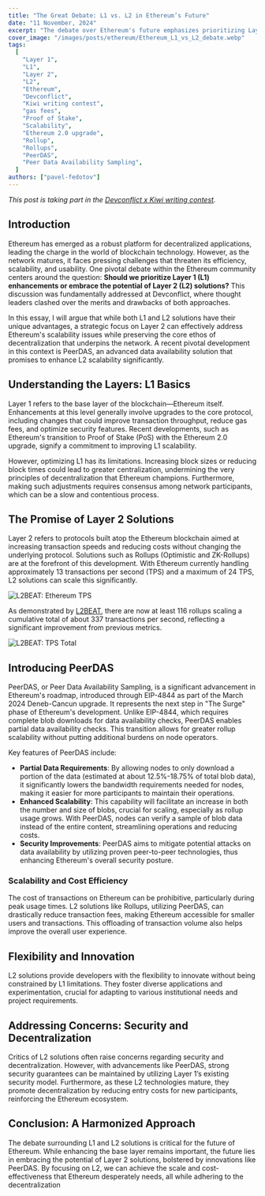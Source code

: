 ```yaml
---
title: "The Great Debate: L1 vs. L2 in Ethereum’s Future"
date: "11 November, 2024"
excerpt: "The debate over Ethereum's future emphasizes prioritizing Layer 2 solutions for scalability and cost-efficiency while balancing decentralization."
cover_image: "/images/posts/ethereum/Ethereum_L1_vs_L2_debate.webp"
tags:
  [
    "Layer 1",
    "L1",
    "Layer 2",
    "L2",
    "Ethereum",
    "Devconflict",
    "Kiwi writing contest",
    "gas fees",
    "Proof of Stake",
    "Scalability",
    "Ethereum 2.0 upgrade",
    "Rollup",
    "Rollups",
    "PeerDAS",
    "Peer Data Availability Sampling",
  ]
authors: ["pavel-fedotov"]
---
```


_This post is taking part in the [Devconflict x Kiwi writing contest](https://paragraph.xyz/@kiwi-updates/arena-devconflict-writing-contest)._

## Introduction

Ethereum has emerged as a robust platform for decentralized applications, leading the charge in the world of blockchain technology. However, as the network matures, it faces pressing challenges that threaten its efficiency, scalability, and usability. One pivotal debate within the Ethereum community centers around the question: **Should we prioritize Layer 1 (L1) enhancements or embrace the potential of Layer 2 (L2) solutions?** This discussion was fundamentally addressed at Devconflict, where thought leaders clashed over the merits and drawbacks of both approaches.

In this essay, I will argue that while both L1 and L2 solutions have their unique advantages, a strategic focus on Layer 2 can effectively address Ethereum's scalability issues while preserving the core ethos of decentralization that underpins the network. A recent pivotal development in this context is PeerDAS, an advanced data availability solution that promises to enhance L2 scalability significantly.

## Understanding the Layers: L1 Basics

Layer 1 refers to the base layer of the blockchain—Ethereum itself. Enhancements at this level generally involve upgrades to the core protocol, including changes that could improve transaction throughput, reduce gas fees, and optimize security features. Recent developments, such as Ethereum's transition to Proof of Stake (PoS) with the Ethereum 2.0 upgrade, signify a commitment to improving L1 scalability.

However, optimizing L1 has its limitations. Increasing block sizes or reducing block times could lead to greater centralization, undermining the very principles of decentralization that Ethereum champions. Furthermore, making such adjustments requires consensus among network participants, which can be a slow and contentious process.

## The Promise of Layer 2 Solutions

Layer 2 refers to protocols built atop the Ethereum blockchain aimed at increasing transaction speeds and reducing costs without changing the underlying protocol. Solutions such as Rollups (Optimistic and ZK-Rollups) are at the forefront of this development. With Ethereum currently handling approximately 13 transactions per second (TPS) and a maximum of 24 TPS, L2 solutions can scale this significantly.

![L2BEAT: Ethereum TPS](/images/posts/ethereum/L2Beat-TPS.webp)

As demonstrated by [L2BEAT](https://l2beat.com/scaling/summary), there are now at least 116 rollups scaling a cumulative total of about 337 transactions per second, reflecting a significant improvement from previous metrics.

![L2BEAT: TPS Total](/images/posts/ethereum/TPS-Total.webp)

## Introducing PeerDAS

PeerDAS, or Peer Data Availability Sampling, is a significant advancement in Ethereum's roadmap, introduced through EIP-4844 as part of the March 2024 Deneb-Cancun upgrade. It represents the next step in "The Surge" phase of Ethereum's development. Unlike EIP-4844, which requires complete blob downloads for data availability checks, PeerDAS enables partial data availability checks. This transition allows for greater rollup scalability without putting additional burdens on node operators.

Key features of PeerDAS include:

- **Partial Data Requirements**: By allowing nodes to only download a portion of the data (estimated at about 12.5%-18.75% of total blob data), it significantly lowers the bandwidth requirements needed for nodes, making it easier for more participants to maintain their operations.
- **Enhanced Scalability**: This capability will facilitate an increase in both the number and size of blobs, crucial for scaling, especially as rollup usage grows. With PeerDAS, nodes can verify a sample of blob data instead of the entire content, streamlining operations and reducing costs.
- **Security Improvements**: PeerDAS aims to mitigate potential attacks on data availability by utilizing proven peer-to-peer technologies, thus enhancing Ethereum's overall security posture.

### Scalability and Cost Efficiency

The cost of transactions on Ethereum can be prohibitive, particularly during peak usage times. L2 solutions like Rollups, utilizing PeerDAS, can drastically reduce transaction fees, making Ethereum accessible for smaller users and transactions. This offloading of transaction volume also helps improve the overall user experience.

## Flexibility and Innovation

L2 solutions provide developers with the flexibility to innovate without being constrained by L1 limitations. They foster diverse applications and experimentation, crucial for adapting to various institutional needs and project requirements.

## Addressing Concerns: Security and Decentralization

Critics of L2 solutions often raise concerns regarding security and decentralization. However, with advancements like PeerDAS, strong security guarantees can be maintained by utilizing Layer 1’s existing security model. Furthermore, as these L2 technologies mature, they promote decentralization by reducing entry costs for new participants, reinforcing the Ethereum ecosystem.

## Conclusion: A Harmonized Approach

The debate surrounding L1 and L2 solutions is critical for the future of Ethereum. While enhancing the base layer remains important, the future lies in embracing the potential of Layer 2 solutions, bolstered by innovations like PeerDAS. By focusing on L2, we can achieve the scale and cost-effectiveness that Ethereum desperately needs, all while adhering to the decentralization
